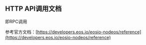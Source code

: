 ## HTTP API调用文档
即RPC调用

参考官方文档：[https://developers.eos.io/eosio-nodeos/reference](https://developers.eos.io/eosio-nodeos/reference)